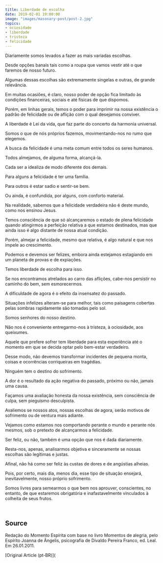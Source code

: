```yaml
---
title: Liberdade de escolha
date: 2019-02-01 19:00:00
image: "images/masonary-post/post-2.jpg"
topics: 
- ociosidade
- liberdade
- tristeza
- felicidade
---
```



Diariamente somos levados a fazer as mais variadas escolhas.

Desde opções banais tais como a roupa que vamos vestir até o que faremos de
nosso futuro.

Algumas dessas escolhas são extremamente singelas e outras, de grande
relevância.

Em muitas ocasiões, é claro, nosso poder de opção fica limitado às condições
financeiras, sociais e até físicas de que dispomos.

Porém, em linhas gerais, temos o poder para imprimir na nossa existência o
padrão de felicidade ou de aflição com o qual desejamos conviver.

A liberdade é Lei da vida, que faz parte do concerto da harmonia universal.

Somos o que de nós próprios fazemos, movimentando-nos no rumo que elegemos.

A busca da felicidade é uma meta comum entre todos os seres humanos.

Todos almejamos, de alguma forma, alcançá-la.

Cada ser a idealiza de modo diferente dos demais.

Para alguns a felicidade é ter uma família.

Para outros é estar sadio e sentir-se bem.

Ou ainda, é confundida, por alguns, com conforto material.

Na realidade, sabemos que a felicidade verdadeira não é deste mundo, como nos
ensinou Jesus.

Temos consciência de que só alcançaremos o estado de plena felicidade quando
atingirmos a perfeição relativa a que estamos destinados, mas que ainda isso é
algo distante de nossa atual condição.

Porém, almejar a felicidade, mesmo que relativa, é algo natural e que nos
impele ao crescimento.

Podemos e devemos ser felizes, embora ainda estejamos estagiando em um planeta
de provas e de expiações.

Temos liberdade de escolha para isso.

Se nos encontramos atrelados ao carro das aflições, cabe-nos persistir no
caminho do bem, sem esmorecermos.

A dificuldade de agora é o efeito da insensatez do passado.

Situações infelizes alteram-se para melhor, tais como paisagens cobertas pelas
sombras rapidamente são tomadas pelo sol.

Somos senhores do nosso destino.

Não nos é conveniente entregarmo-nos à tristeza, à ociosidade, aos queixumes.

Aquele que prefere sofrer tem liberdade para esta experiência até o momento em
que se decida optar pelo bem-estar verdadeiro.

Desse modo, não devemos transformar incidentes de pequena monta, coisas e
ocorrências corriqueiras em tragédias.

Ninguém tem o destino do sofrimento.

A dor é o resultado da ação negativa do passado, próximo ou não, jamais uma
causa.

Façamos uma avaliação honesta da nossa existência, sem consciência de culpa,
sem pieguismo desculpista.

Avaliemos se nossos atos, nossas escolhas de agora, serão motivos de sofrimento
ou de ventura mais adiante.

Vejamos como estamos nos comportando perante o mundo e perante nós mesmos, sob
o pretexto de alcançarmos a felicidade.

Ser feliz, ou não, também é uma opção que nos é dada diariamente.

Resta-nos, apenas, analisarmos objetiva e sinceramente se nossas escolhas são
legítimas e justas.

Afinal, não há como ser feliz às custas de dores e de angústias alheias.

Pois, por certo, mais dia, menos dia, esse tipo de situação ensejará,
inevitavelmente, nosso próprio sofrimento.

Somos livres para semearmos o que bem nos aprouver, conscientes, no entanto, de
que estaremos obrigatória e inafastavelmente vinculados à colheita de seus
frutos.

 

## Source
Redação do Momento Espírita com base no livro
Momentos de alegria, pelo Espírito Joanna de Ângelis,
psicografia de Divaldo Pereira Franco, ed. Leal.
Em 26.01.2011.


[Original Article (pt-BR)](
